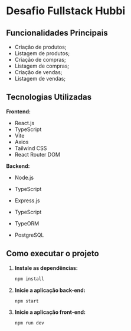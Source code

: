 # Desafio Fullstack Hubbi

##  Funcionalidades Principais

- Criação de produtos;
- Listagem de produtos;
- Criação de compras;
- Listagem de compras;
- Criação de vendas;
- Listagem de vendas;

## Tecnologias Utilizadas

**Frontend:**
- React.js
- TypeScript
- Vite
- Axios
- Tailwind CSS
- React Router DOM

**Backend:**
- Node.js

- TypeScript

- Express.js

- TypeScript

- TypeORM

- PostgreSQL



## Como executar o projeto

1. **Instale as dependências:**
    ```bash
    npm install
    ```

2. **Inicie a aplicação back-end:**

    ```bash
    npm start
    ```

3. **Inicie a aplicação front-end:**

    ```bash
    npm run dev
    ```

